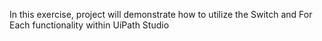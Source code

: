 In this exercise, project will demonstrate how to utilize the Switch and For Each functionality within UiPath Studio
